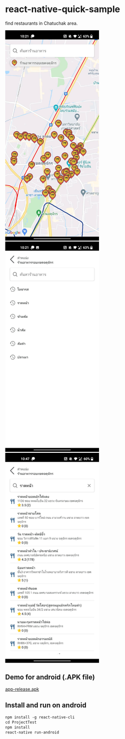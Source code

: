 # react-native-quick-sample
find restaurants in Chatuchak area.

<p float="left">
  <img src="home.jpg" alt="home" width="300"/>
  <img src="search_1.jpg" alt="search_1" width="300"/>
  <img src="search_2.jpg" alt="search_2" width="300"/>
</p>

## Demo for android (.APK file)
<a href="https://github.com/overpik/MapSearchTest/blob/master/app-release.apk">app-release.apk</a>

## Install and run on android
```
npm install -g react-native-cli
cd ProjectTest
npm install
react-native run-android
```

